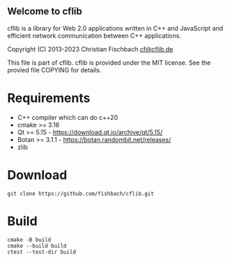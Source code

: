## Welcome to cflib

cflib is a library for Web 2.0 applications written in C++ and JavaScript and efficient network communication between C++ applications.

Copyright (C) 2013-2023 Christian Fischbach <cf@cflib.de>

This file is part of cflib.
cflib is provided under the MIT license.
See the provied file COPYING for details.

# Requirements

* C++ compiler which can do c++20
* cmake >= 3.16
* Qt >= 5.15 - https://download.qt.io/archive/qt/5.15/
* Botan >= 3.1.1 - https://botan.randombit.net/releases/
* zlib

# Download

```
git clone https://github.com/fishbach/cflib.git
```

# Build

```
cmake -B build
cmake --build build
ctest --test-dir build
```
